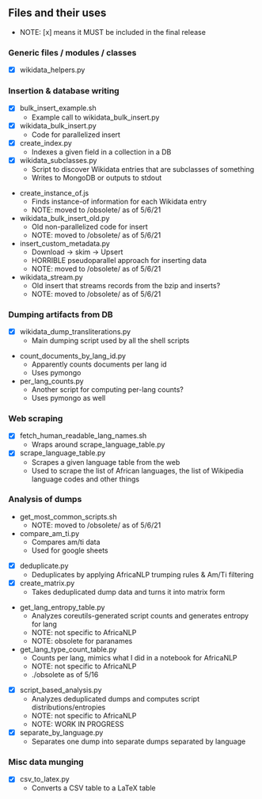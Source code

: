 ## Files and their uses

- NOTE: [x] means it MUST be included in the final release

### Generic files / modules / classes
- [x] wikidata_helpers.py

### Insertion & database writing
- [x] bulk_insert_example.sh
    - Example call to wikidata_bulk_insert.py
- [x] wikidata_bulk_insert.py
    - Code for parallelized insert
- [x] create_index.py
    - Indexes a given field in a collection in a DB
- [x] wikidata_subclasses.py
    - Script to discover Wikidata entries that are subclasses of something
    - Writes to MongoDB or outputs to stdout
- create_instance_of.js
    - Finds instance-of information for each Wikidata entry
    - NOTE: moved to /obsolete/ as of 5/6/21
- wikidata_bulk_insert_old.py
    - Old non-parallelized code for insert
    - NOTE: moved to /obsolete/ as of 5/6/21
- insert_custom_metadata.py
    - Download -> skim -> Upsert
    - HORRIBLE pseudoparallel approach for inserting data
    - NOTE: moved to /obsolete/ as of 5/6/21
- wikidata_stream.py
    - Old insert that streams records from the bzip and inserts?
    - NOTE: moved to /obsolete/ as of 5/6/21

### Dumping artifacts from DB
- [x] wikidata_dump_transliterations.py
    - Main dumping script used by all the shell scripts
- count_documents_by_lang_id.py
    - Apparently counts documents per lang id
    - Uses pymongo
- per_lang_counts.py
    - Another script for computing per-lang counts?
    - Uses pymongo as well

### Web scraping
- [x] fetch_human_readable_lang_names.sh
    - Wraps around scrape_language_table.py
- [x] scrape_language_table.py
    - Scrapes a given language table from the web
    - Used to scrape the list of African languages, the list of Wikipedia language codes and other things

### Analysis of dumps
- get_most_common_scripts.sh
    - NOTE: moved to /obsolete/ as of 5/6/21
- compare_am_ti.py
    - Compares am/ti data
    - Used for google sheets
- [x] deduplicate.py
    - Deduplicates by applying AfricaNLP trumping rules & Am/Ti filtering
- [x] create_matrix.py
    - Takes deduplicated dump data and turns it into matrix form
- get_lang_entropy_table.py
    - Analyzes coreutils-generated script counts and generates entropy for lang
    - NOTE: not specific to AfricaNLP
    - NOTE: obsolete for paranames
- get_lang_type_count_table.py
    - Counts per lang, mimics what I did in a notebook for AfricaNLP
    - NOTE: not specific to AfricaNLP
    - ./obsolete as of 5/16
- [x] script_based_analysis.py
    - Analyzes deduplicated dumps and computes script distributions/entropies
    - NOTE: not specific to AfricaNLP
    - NOTE: WORK IN PROGRESS
- [x] separate_by_language.py
    - Separates one dump into separate dumps separated by language

### Misc data munging
- [x] csv_to_latex.py
    - Converts a CSV table to a LaTeX table
